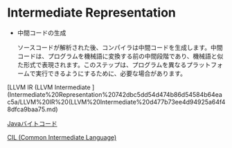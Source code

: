 # Intermediate Representation

- 中間コードの生成
    
    ソースコードが解析された後、コンパイラは中間コードを生成します。中間コードは、プログラムを機械語に変換する前の中間段階であり、機械語と似た形式で表現されます。このステップは、プログラムを異なるプラットフォームで実行できるようにするために、必要な場合があります。
    

[LLVM IR (LLVM Intermediate ](Intermediate%20Representation%20742dbc5dd54d474b86d54584b64eac5a/LLVM%20IR%20(LLVM%20Intermediate%20d477b73ee4d94925a64f48dfca9baa75.md)

[Javaバイトコード](Intermediate%20Representation%20742dbc5dd54d474b86d54584b64eac5a/Java%E3%83%8F%E3%82%99%E3%82%A4%E3%83%88%E3%82%B3%E3%83%BC%E3%83%88%E3%82%99%200153054bd17d407f961db2397df9f477.md)

[CIL (Common Intermediate Language)](Intermediate%20Representation%20742dbc5dd54d474b86d54584b64eac5a/CIL%20(Common%20Intermediate%20Language)%2064c74575202345c88a72eb63a2387b41.md)